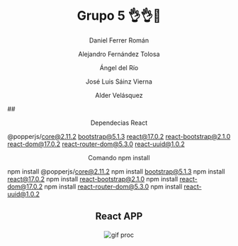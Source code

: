 <h1 align="center">Grupo 5 👌👌🤳</h1>
<p align="center">Daniel Ferrer Román</p>
<p align="center">Alejandro Fernández Tolosa</p>
<p align="center">Ángel del Río</p>
<p align="center">José Luis Sáinz Vierna</p>
<p align="center">Alder Velásquez</p>
##  <p align="center">Dependecias React</p>

@popperjs/core@2.11.2
bootstrap@5.1.3
react@17.0.2
react-bootstrap@2.1.0
react-dom@17.0.2
react-router-dom@5.3.0
react-uuid@1.0.2

<p align="center">Comando npm install</p>

npm install @popperjs/core@2.11.2
npm install bootstrap@5.1.3
npm install react@17.0.2
npm install react-bootstrap@2.1.0
npm install react-dom@17.0.2
npm install react-router-dom@5.3.0
npm install react-uuid@1.0.2



##  <p align="center">React APP</p> 

<div align="center" > 

  ![gif proc](https://media.giphy.com/media/qgQUggAC3Pfv687qPC/giphy.gif)
 
</div>


